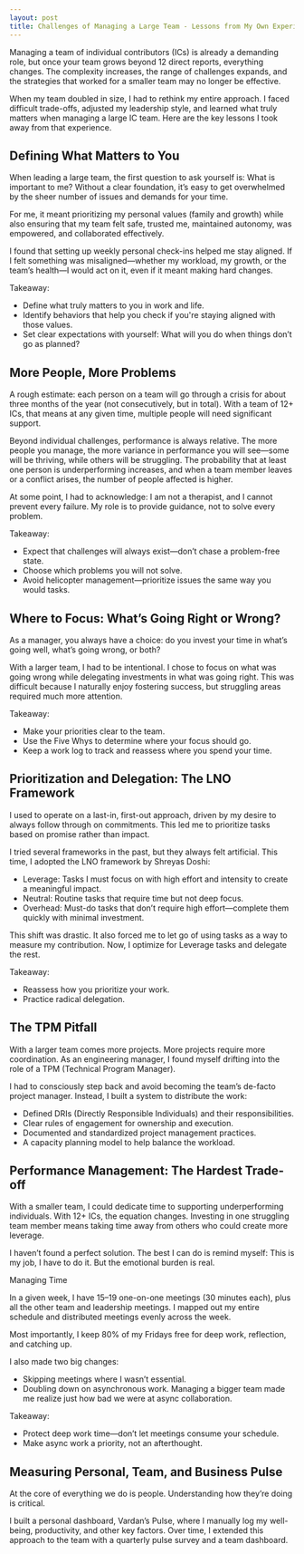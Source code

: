 ```yaml
---
layout: post
title: Challenges of Managing a Large Team - Lessons from My Own Experience
---
```


Managing a team of individual contributors (ICs) is already a demanding role, but once your team grows beyond 12 direct reports, everything changes. The complexity increases, the range of challenges expands, and the strategies that worked for a smaller team may no longer be effective.

When my team doubled in size, I had to rethink my entire approach. I faced difficult trade-offs, adjusted my leadership style, and learned what truly matters when managing a large IC team. Here are the key lessons I took away from that experience.

## Defining What Matters to You

When leading a large team, the first question to ask yourself is: What is important to me? Without a clear foundation, it’s easy to get overwhelmed by the sheer number of issues and demands for your time.

For me, it meant prioritizing my personal values (family and growth) while also ensuring that my team felt safe, trusted me, maintained autonomy, was empowered, and collaborated effectively.

I found that setting up weekly personal check-ins helped me stay aligned. If I felt something was misaligned—whether my workload, my growth, or the team’s health—I would act on it, even if it meant making hard changes.

Takeaway:

- Define what truly matters to you in work and life.
- Identify behaviors that help you check if you're staying aligned with those values.
- Set clear expectations with yourself: What will you do when things don’t go as planned?

## More People, More Problems

A rough estimate: each person on a team will go through a crisis for about three months of the year (not consecutively, but in total). With a team of 12+ ICs, that means at any given time, multiple people will need significant support.

Beyond individual challenges, performance is always relative. The more people you manage, the more variance in performance you will see—some will be thriving, while others will be struggling. The probability that at least one person is underperforming increases, and when a team member leaves or a conflict arises, the number of people affected is higher.

At some point, I had to acknowledge: I am not a therapist, and I cannot prevent every failure. My role is to provide guidance, not to solve every problem.

Takeaway:

- Expect that challenges will always exist—don’t chase a problem-free state.
- Choose which problems you will not solve.
- Avoid helicopter management—prioritize issues the same way you would tasks.

## Where to Focus: What’s Going Right or Wrong?

As a manager, you always have a choice: do you invest your time in what’s going well, what’s going wrong, or both?

With a larger team, I had to be intentional. I chose to focus on what was going wrong while delegating investments in what was going right. This was difficult because I naturally enjoy fostering success, but struggling areas required much more attention.

Takeaway:

- Make your priorities clear to the team.
- Use the Five Whys to determine where your focus should go.
- Keep a work log to track and reassess where you spend your time.

## Prioritization and Delegation: The LNO Framework

I used to operate on a last-in, first-out approach, driven by my desire to always follow through on commitments. This led me to prioritize tasks based on promise rather than impact.

I tried several frameworks in the past, but they always felt artificial. This time, I adopted the LNO framework by Shreyas Doshi:

- Leverage: Tasks I must focus on with high effort and intensity to create a meaningful impact.
- Neutral: Routine tasks that require time but not deep focus.
- Overhead: Must-do tasks that don’t require high effort—complete them quickly with minimal investment.

This shift was drastic. It also forced me to let go of using tasks as a way to measure my contribution. Now, I optimize for Leverage tasks and delegate the rest.

Takeaway:

- Reassess how you prioritize your work.
- Practice radical delegation.

## The TPM Pitfall

With a larger team comes more projects. More projects require more coordination. As an engineering manager, I found myself drifting into the role of a TPM (Technical Program Manager).

I had to consciously step back and avoid becoming the team’s de-facto project manager. Instead, I built a system to distribute the work:

- Defined DRIs (Directly Responsible Individuals) and their responsibilities.
- Clear rules of engagement for ownership and execution.
- Documented and standardized project management practices.
- A capacity planning model to help balance the workload.

## Performance Management: The Hardest Trade-off

With a smaller team, I could dedicate time to supporting underperforming individuals. With 12+ ICs, the equation changes. Investing in one struggling team member means taking time away from others who could create more leverage.

I haven’t found a perfect solution. The best I can do is remind myself: This is my job, I have to do it. But the emotional burden is real.

Managing Time

In a given week, I have 15–19 one-on-one meetings (30 minutes each), plus all the other team and leadership meetings. I mapped out my entire schedule and distributed meetings evenly across the week.

Most importantly, I keep 80% of my Fridays free for deep work, reflection, and catching up.

I also made two big changes:

- Skipping meetings where I wasn’t essential.
- Doubling down on asynchronous work. Managing a bigger team made me realize just how bad we were at async collaboration.

Takeaway:

- Protect deep work time—don’t let meetings consume your schedule.
- Make async work a priority, not an afterthought.

## Measuring Personal, Team, and Business Pulse

At the core of everything we do is people. Understanding how they’re doing is critical.

I built a personal dashboard, Vardan’s Pulse, where I manually log my well-being, productivity, and other key factors. Over time, I extended this approach to the team with a quarterly pulse survey and a team dashboard.